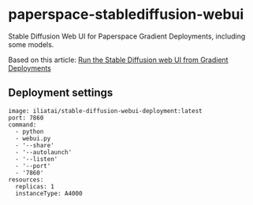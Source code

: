# paperspace-stablediffusion-webui

Stable Diffusion Web UI for Paperspace Gradient Deployments, including some models.

Based on this article: [Run the Stable Diffusion web UI from Gradient Deployments](https://blog.paperspace.com/stable-diffusion-webui-deployment/)

## Deployment settings

```
image: iliatai/stable-diffusion-webui-deployment:latest
port: 7860
command:
  - python
  - webui.py
  - '--share'
  - '--autolaunch'
  - '--listen'
  - '--port'
  - '7860'
resources:
  replicas: 1
  instanceType: A4000
```
